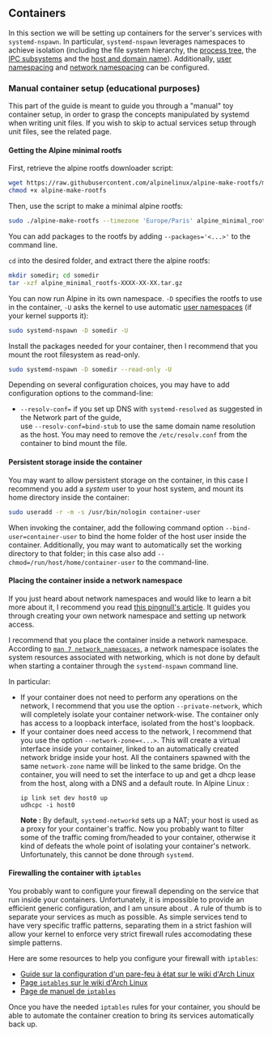 ## Containers

In this section we will be setting up containers for the server's services with `systemd-nspawn`. In particular, `systemd-nspawn` leverages namespaces to achieve isolation (including the file system hierarchy, the [process tree](https://www.man7.org/linux/man-pages/man7/pid_namespaces.7.html), the [IPC subsystems](https://www.man7.org/linux/man-pages/man7/ipc_namespaces.7.html) and the [host and domain name](https://www.man7.org/linux/man-pages/man7/uts_namespaces.7.html)). Additionally, [user namespacing](https://www.man7.org/linux/man-pages/man7/user_namespaces.7.html) and [network namespacing](https://www.man7.org/linux/man-pages/man7/network_namespaces.7.html) can be configured. 

### Manual container setup (educational purposes)

This part of the guide is meant to guide you through a "manual" toy container setup, in order to grasp the concepts manipulated by systemd when writing unit files. If you wish to skip to actual services setup through unit files, see the related page.

#### Getting the Alpine minimal rootfs

First, retrieve the alpine rootfs downloader script:
```sh
wget https://raw.githubusercontent.com/alpinelinux/alpine-make-rootfs/master/alpine-make-rootfs
chmod +x alpine-make-rootfs
```

Then, use the script to make a minimal alpine rootfs:
```sh
sudo ./alpine-make-rootfs --timezone 'Europe/Paris' alpine_minimal_rootfs-$(date +%Y%m%d).tar.gz
```
You can add packages to the rootfs by adding `--packages='<...>'` to the command line.

`cd` into the desired folder, and extract there the alpine rootfs:
```sh
mkdir somedir; cd somedir
tar -xzf alpine_minimal_rootfs-XXXX-XX-XX.tar.gz
```

You can now run Alpine in its own namespace. `-D` specifies the rootfs to use in the container, `-U` asks the kernel to use automatic [user namespaces](https://www.man7.org/linux/man-pages/man7/user_namespaces.7.html) (if your kernel supports it):
```sh
sudo systemd-nspawn -D somedir -U
```

Install the packages needed for your container, then I recommend that you mount the root filesystem as read-only.
```sh
sudo systemd-nspawn -D somedir --read-only -U
```

Depending on several configuration choices, you may have to add configuration options to the command-line:
- `--resolv-conf=` if you set up DNS with `systemd-resolved` as suggested in the Network part of the guide,  
use `--resolv-conf=bind-stub` to use the same domain name resolution as the host. You may need to remove the `/etc/resolv.conf` from the container to bind mount the file.

#### Persistent storage inside the container

You may want to allow persistent storage on the container, in this case I recommend you add a _system_ user to your host system, and mount its home directory inside the container:

```sh
sudo useradd -r -m -s /usr/bin/nologin container-user
```

When invoking the container, add the following command option `--bind-user=container-user` to bind the home folder of the host user inside the container.
Additionally, you may want to automatically set the working directory to that folder; in this case also add `--chmod=/run/host/home/container-user` to the command-line.

#### Placing the container inside a network namespace

If you just heard about network namespaces and would like to learn a bit more about it, I recommend you read [this pingnull's article](https://pingnull.com/linux-networking-namespaces/). It guides you through creating your own network namespace and setting up network access.

I recommend that you place the container inside a network namespace. According to [`man 7 network_namespaces`](https://www.man7.org/linux/man-pages/man7/network_namespaces.7.html), a network namespace isolates the system resources associated with networking, which is not done by default when starting a container through the `systemd-nspawn` command line.

In particular:
- If your container does not need to perform any operations on the network, I recommend that you use the option `--private-network`, which will completely isolate your container network-wise. The container only has access to a loopback interface, isolated from the host's loopback.
- If your container does need access to the network, I recommend that you use the option `--network-zone=<...>`. This will create a virtual interface inside your container, linked to an automatically created network bridge inside your host. All the containers spawned with the same `network-zone` name will be linked to the same bridge.
  On the container, you will need to set the interface to up and get a dhcp lease from the host, along with a DNS and a default route. In Alpine Linux :
  ```
  ip link set dev host0 up
  udhcpc -i host0
  ```
  **Note :** By default, `systemd-networkd` sets up a NAT; your host is used as a proxy for your container's traffic. Now you probably want to filter some of the traffic coming from/headed to your container, otherwise it kind of defeats the whole point of isolating your container's network. Unfortunately, this cannot be done through `systemd`.

#### Firewalling the container with `iptables`

You probably want to configure your firewall depending on the service that run inside your containers. Unfortunately, it is impossible to provide an efficient generic configuration, and I am unsure about . A rule of thumb is to separate your services as much as possible. As simple services tend to have very specific traffic patterns, separating them in a strict fashion will allow your kernel to enforce very strict firewall rules accomodating these simple patterns.

Here are some resources to help you configure your firewall with `iptables`:
- [Guide sur la configuration d'un pare-feu à état sur le wiki d'Arch Linux](https://wiki.archlinux.org/title/Simple_stateful_firewall)
- [Page `iptables` sur le wiki d'Arch Linux](https://wiki.archlinux.org/title/Iptables)
- [Page de manuel de `iptables`](https://www.man7.org/linux/man-pages/man8/iptables.8.html)

Once you have the needed `iptables` rules for your container, you should be able to automate the container creation to bring its services automatically back up.
